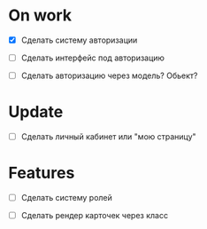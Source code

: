 # On work
- [x] Сделать систему авторизации
- [ ] Сделать интерфейс под авторизацию

- [ ] Сделать авторизацию через модель? Обьект?

# Update
- [ ] Сделать личный кабинет или "мою страницу"

# Features
- [ ] Сделать систему ролей
- [ ] Сделать рендер карточек через класс


